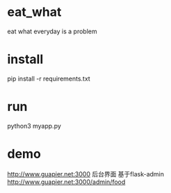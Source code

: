 # eat_what
eat what everyday is a problem

# install 
pip install -r requirements.txt

# run
python3 myapp.py


# demo
http://www.guapier.net:3000
后台界面 基于flask-admin  http://www.guapier.net:3000/admin/food


